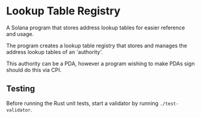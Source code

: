 # Lookup Table Registry

A Solana program that stores address lookup tables for easier reference and usage.

The program creates a lookup table registry that stores and manages the address lookup tables of an 'authority'.

This authority can be a PDA, however a program wishing to make PDAs sign should do this via CPI.

## Testing

Before running the Rust unit tests, start a validator by running `./test-validator`.
